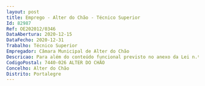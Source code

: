 ```yaml
--- 
layout: post
title: Emprego - Alter do Chão - Técnico Superior
Id: 82987
Ref: OE202012/0346
DataAbertura: 2020-12-15
DataFecho: 2020-12-31
Trabalho: Técnico Superior
Empregador: Câmara Municipal de Alter do Chão
Descricao: Para além do conteúdo funcional previsto no anexo da Lei n.º 35 2014, de 20 de junho, por aplicação do n.º 2 do artigo 88.º, gerir os procedimentos necessários ao recrutamento de pessoal, definindo perfis, métodos e critérios de seleção  Elaborar contratos de trabalho  Promover e coordenar o secretariado dos Júris de Concursos  Coordenar e acompanhar a aplicação do regime de vínculos, carreiras e remunerações  Coordenar e acompanhar a aplicação do sistema de avaliação do desempenho  Elaborar o Mapa de Pessoal e propor modificações ao mesmo  Preparar o orçamento das despesas com pessoal, controlar a sua execução e propor as necessárias alterações ao mesmo  Elaborar os mapas e os relatórios de análise de apoio à gestão de recursos humanos  Definir os procedimentos de controlo interno em matéria de recursos humanos  Efetuar o diagnóstico de carências e colaborar na definição de prioridades em matéria de formação e aperfeiçoamento profissional, designadamente fazendo o levantamento das necessidades de formação, a elaboração do plano anual de formação, a avaliação de formação e a elaboração de relatórios atividades formativas  Elaborar e acompanhar o balanço social da câmara municipal  Emissão de pareceres e informações no âmbito dos recursos humanos  Realizar estudos tendentes à aplicação da legislação inerente às carreiras profissionais dos funcionários  Apoiar os dirigentes e chefias na concretização das suas atribuições e Promover a higiene, saúde e segurança no trabalho, assegurando o cumprimento das normas estabelecidas no âmbito da melhoria das condições de trabalho e da prevenção de riscos profissionais.
CodigoPostal: 7440-026 ALTER DO CHÃO
Concelho: Alter do Chão
Distrito: Portalegre
--- 
```

